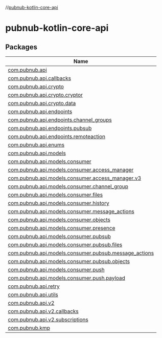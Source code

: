 //[pubnub-kotlin-core-api](index.md)

# pubnub-kotlin-core-api

## Packages

| Name |
|---|
| [com.pubnub.api](pubnub-kotlin-core-api/com.pubnub.api/index.md) |
| [com.pubnub.api.callbacks](pubnub-kotlin-core-api/com.pubnub.api.callbacks/index.md) |
| [com.pubnub.api.crypto](pubnub-kotlin-core-api/com.pubnub.api.crypto/index.md) |
| [com.pubnub.api.crypto.cryptor](pubnub-kotlin-core-api/com.pubnub.api.crypto.cryptor/index.md) |
| [com.pubnub.api.crypto.data](pubnub-kotlin-core-api/com.pubnub.api.crypto.data/index.md) |
| [com.pubnub.api.endpoints](pubnub-kotlin-core-api/com.pubnub.api.endpoints/index.md) |
| [com.pubnub.api.endpoints.channel_groups](pubnub-kotlin-core-api/com.pubnub.api.endpoints.channel_groups/index.md) |
| [com.pubnub.api.endpoints.pubsub](pubnub-kotlin-core-api/com.pubnub.api.endpoints.pubsub/index.md) |
| [com.pubnub.api.endpoints.remoteaction](pubnub-kotlin-core-api/com.pubnub.api.endpoints.remoteaction/index.md) |
| [com.pubnub.api.enums](pubnub-kotlin-core-api/com.pubnub.api.enums/index.md) |
| [com.pubnub.api.models](pubnub-kotlin-core-api/com.pubnub.api.models/index.md) |
| [com.pubnub.api.models.consumer](pubnub-kotlin-core-api/com.pubnub.api.models.consumer/index.md) |
| [com.pubnub.api.models.consumer.access_manager](pubnub-kotlin-core-api/com.pubnub.api.models.consumer.access_manager/index.md) |
| [com.pubnub.api.models.consumer.access_manager.v3](pubnub-kotlin-core-api/com.pubnub.api.models.consumer.access_manager.v3/index.md) |
| [com.pubnub.api.models.consumer.channel_group](pubnub-kotlin-core-api/com.pubnub.api.models.consumer.channel_group/index.md) |
| [com.pubnub.api.models.consumer.files](pubnub-kotlin-core-api/com.pubnub.api.models.consumer.files/index.md) |
| [com.pubnub.api.models.consumer.history](pubnub-kotlin-core-api/com.pubnub.api.models.consumer.history/index.md) |
| [com.pubnub.api.models.consumer.message_actions](pubnub-kotlin-core-api/com.pubnub.api.models.consumer.message_actions/index.md) |
| [com.pubnub.api.models.consumer.objects](pubnub-kotlin-core-api/com.pubnub.api.models.consumer.objects/index.md) |
| [com.pubnub.api.models.consumer.presence](pubnub-kotlin-core-api/com.pubnub.api.models.consumer.presence/index.md) |
| [com.pubnub.api.models.consumer.pubsub](pubnub-kotlin-core-api/com.pubnub.api.models.consumer.pubsub/index.md) |
| [com.pubnub.api.models.consumer.pubsub.files](pubnub-kotlin-core-api/com.pubnub.api.models.consumer.pubsub.files/index.md) |
| [com.pubnub.api.models.consumer.pubsub.message_actions](pubnub-kotlin-core-api/com.pubnub.api.models.consumer.pubsub.message_actions/index.md) |
| [com.pubnub.api.models.consumer.pubsub.objects](pubnub-kotlin-core-api/com.pubnub.api.models.consumer.pubsub.objects/index.md) |
| [com.pubnub.api.models.consumer.push](pubnub-kotlin-core-api/com.pubnub.api.models.consumer.push/index.md) |
| [com.pubnub.api.models.consumer.push.payload](pubnub-kotlin-core-api/com.pubnub.api.models.consumer.push.payload/index.md) |
| [com.pubnub.api.retry](pubnub-kotlin-core-api/com.pubnub.api.retry/index.md) |
| [com.pubnub.api.utils](pubnub-kotlin-core-api/com.pubnub.api.utils/index.md) |
| [com.pubnub.api.v2](pubnub-kotlin-core-api/com.pubnub.api.v2/index.md) |
| [com.pubnub.api.v2.callbacks](pubnub-kotlin-core-api/com.pubnub.api.v2.callbacks/index.md) |
| [com.pubnub.api.v2.subscriptions](pubnub-kotlin-core-api/com.pubnub.api.v2.subscriptions/index.md) |
| [com.pubnub.kmp](pubnub-kotlin-core-api/com.pubnub.kmp/index.md) |
